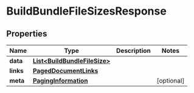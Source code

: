 

# BuildBundleFileSizesResponse


## Properties

| Name | Type | Description | Notes |
|------------ | ------------- | ------------- | -------------|
|**data** | [**List&lt;BuildBundleFileSize&gt;**](BuildBundleFileSize.md) |  |  |
|**links** | [**PagedDocumentLinks**](PagedDocumentLinks.md) |  |  |
|**meta** | [**PagingInformation**](PagingInformation.md) |  |  [optional] |



